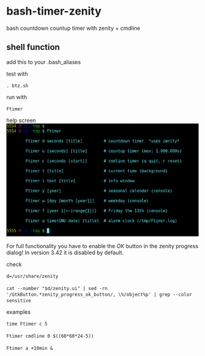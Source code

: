 # bash-timer-zenity
bash countdown countup timer with zenity + cmdline

## shell function
add this to your .bash_aliases

test with
```
. btz.sh
```

run with
```
Ftimer
```

help screen
![help](screenshot.png?raw=true)

For full functionality you have to enable the _OK_ button in the zenity progress dialog! In version 3.42 it is disabled by default.

check
```
d=/usr/share/zenity

cat --number "$d/zenity.ui" | sed -rn '/GtkButton.*zenity_progress_ok_button/, \%/object%p' | grep --color sensitive
```

examples
```
time Ftimer c 5

Ftimer cmdline 0 $((60*60*24-5))

Ftimer a +10min &
```
